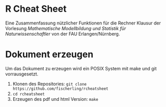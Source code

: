 # R Cheat Sheet

Eine Zusammenfassung nützlicher Funktionen für die Rechner Klausur
der Vorlesung *Mathematische Modellbildung und Statistik für Naturwissenschaftler*
von der FAU Erlangen/Nürnberg.

# Dokument erzeugen

Um das Dokument zu erzeugen wird ein POSIX System mit make und git vorrausgesetzt.

1. Klonen des Repositories: `git clone https://github.com/fischerling/rcheatsheet`
2. `cd rcheatsheet`
2. Erzeugen des pdf und html Version: `make`
